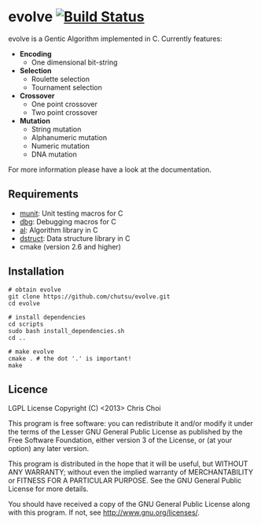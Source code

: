 # evolve [![Build Status](https://travis-ci.org/chutsu/evolve.png)][1]
evolve is a Gentic Algorithm implemented in C. Currently features:

- **Encoding**
    - One dimensional bit-string
- **Selection**
    - Roulette selection
    - Tournament selection
- **Crossover**
    - One point crossover
    - Two point crossover
- **Mutation**
    - String mutation
    - Alphanumeric mutation
    - Numeric mutation
    - DNA mutation

For more information please have a look at the documentation.



## Requirements

- [munit](http://github.com/chutsu/munit): Unit testing macros for C
- [dbg](http://github.com/chutsu/dbg): Debugging macros for C
- [al](http://github.com/chutsu/al): Algorithm library in C
- [dstruct](http://github.com/chutsu/dstruct): Data structure library in C
- cmake (version 2.6 and higher)



## Installation

    # obtain evolve
    git clone https://github.com/chutsu/evolve.git
    cd evolve

    # install dependencies
    cd scripts
    sudo bash install_dependencies.sh
    cd ..

    # make evolve
    cmake . # the dot '.' is important!
    make



## Licence
LGPL License
Copyright (C) <2013> Chris Choi

This program is free software: you can redistribute it and/or modify it under
the terms of the Lesser GNU General Public License as published by the Free
Software Foundation, either version 3 of the License, or (at your option) any
later version.

This program is distributed in the hope that it will be useful, but WITHOUT ANY
WARRANTY; without even the implied warranty of MERCHANTABILITY or FITNESS FOR A
PARTICULAR PURPOSE.  See the GNU General Public License for more details.

You should have received a copy of the GNU General Public License along with
this program.  If not, see <http://www.gnu.org/licenses/>.

[1]: https://travis-ci.org/chutsu/evolve
